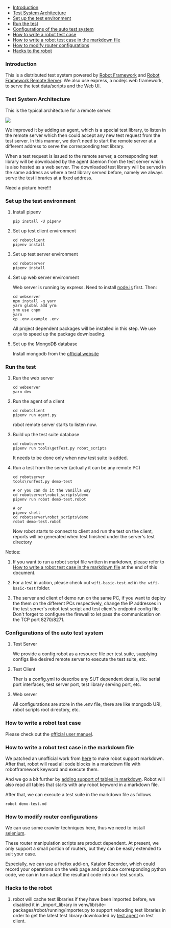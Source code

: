 - [Introduction](#introduction)
- [Test System Architecture](#test-system-architecture)
- [Set up the test environment](#set-up-the-test-environment)
- [Run the test](#run-the-test)
- [Configurations of the auto test system](#configurations-of-the-auto-test-system)
- [How to write a robot test case](#how-to-write-a-robot-test-case)
- [How to write a robot test case in the markdown file](#how-to-write-a-robot-test-case-in-the-markdown-file)
- [How to modify router configurations](#how-to-modify-router-configurations)
- [Hacks to the robot](#hacks-to-the-robot)

### Introduction
This is a distributed test system powered by [Robot Framework](https://github.com/robotframework/robotframework) and [Robot Framework Remote Server](https://github.com/robotframework/PythonRemoteServer).
We also use express, a nodejs web framework, to serve the test data/scripts and the Web UI.

### Test System Architecture
This is the typical architecture for a remote server.

![](https://i.loli.net/2018/11/28/5bfe0be78657f.jpg)

We improved it by adding an agent, which is a special test library, to listen in the remote server which then could accept any new test request from the test server. In this manner, we don't need to start the remote server at a different address to serve the corresponding test library.

When a test request is issued to the remote server, a corresponding test library will be downloaded by the agent daemon from the test server which is also hosted as a web server. The downloaded test library will be served in the same address as where a test library served before, namely we always serve the test libraries at a fixed address.

Need a picture here!!!

### Set up the test environment

1. Install pipenv
   ```dos
   pip install -U pipenv
   ```

2. Set up test client environment
   ```dos
   cd robotclient
   pipenv install
   ```

3. Set up test server environment
   ```dos
   cd robotserver
   pipenv install
   ```

4. Set up web server environment

   Web server is running by express. Need to install [node.js](https://nodejs.org/en/) first. Then:
   ```dos
   cd webserver
   npm install -g yarn
   yarn global add yrm
   yrm use cnpm
   yarn
   cp .env.example .env
   ```
   All project dependent packages will be installed in this step. We use `cnpm` to speed up the package downloading.

5. Set up the MongoDB database

   Install mongodb from the [official website](https://www.mongodb.com/)


### Run the test
1. Run the web server
   ```dos
   cd webserver
   yarn dev
   ```

2. Run the agent of a client
   ```dos
   cd robotclient
   pipenv run agent.py
   ```
   robot remote server starts to listen now.

3. Build up the test suite database
   ```dos
   cd robotserver
   pipenv run tools\getTest.py robot_scripts
   ```
   It needs to be done only when new test suite is added.

4. Run a test from the server (actually it can be any remote PC)

   ```dos
   cd robotserver
   tools\runTest.py demo-test
   
   # or you can do it the vanilla way
   cd robotserver\robot_scripts\demo
   pipenv run robot demo-test.robot
   
   # or
   pipenv shell
   cd robotserver\robot_scripts\demo
   robot demo-test.robot
   ```

   Now robot starts to connect to client and run the test on the client, reports will be generated when test finished under the server's test directory

Notice:
1. If you want to run a robot script file written in markdown, please refer to [How to write a robot test case in the markdown file](#how-to-write-a-robot-test-case-in-the-markdown-file) at the end of this document.

2. For a test in action, please check out `wifi-basic-test.md` in `the wifi-basic-test` folder.

3. The server and client of demo run on the same PC, if you want to deploy the them on the different PCs respectively, change the IP addresses in the test server's robot test script and test client's endpoint config file. Don't forget to configure the firewall to let pass the communication on the TCP port 8270/8271.

### Configurations of the auto test system
1. Test Server

   We provide a config.robot as a resource file per test suite, supplying configs like desired remote server to execute the test suite, etc.

2. Test Client

   Ther is a config.yml to describe any SUT dependent details, like serial port interfaces, test server port, test library serving port, etc.

3. Web server

   All configurations are store in the .env file, there are like mongodb URI, robot scripts root directory, etc.

### How to write a robot test case
Please check out the [official user manuel](http://robotframework.org/robotframework/latest/RobotFrameworkUserGuide.html).

### How to write a robot test case in the markdown file
We patched an unofficial work from [here](https://gist.github.com/Tset-Noitamotua/75d15a2beb9ab6f1931d3871172ebbbf) to make robot support markdown.
After that, robot will read all code blocks in a markdown file with robotframework keyword and execute them. 

And we go a bit further by [adding support of tables in markdown](https://gist.github.com/pansila/8d4f2869ccae891326959c947571ea67). Robot will also read all tables that starts with any robot keyword in a markdown file.

After that, we can execute a test suite in the markdown file as follows.
```dos
robot demo-test.md
```

### How to modify router configurations
We can use some crawler techniques here, thus we need to install [selenium](http://docs.seleniumhq.org/).

These router manipulation scripts are product dependent. At present, we only support a small portion of routers, but they can be easily extended to suit your case.

Especially, we can use a firefox add-on, Katalon Recorder, which could record your operations on the web page and produce corresponding python code, we can in turn adapt the resultant code into our test scripts.

### Hacks to the robot
1. robot will cache test libraries if they have been imported before, we disabled it in _import_library in venv/lib/site-packages/robot/running/importer.py to support reloading test libraries in order to get the latest test library downloaded by [test agent]() on test client.
